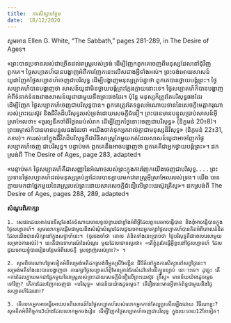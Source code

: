 ```yaml
---
title:  ការសិក្សាបន្ថែម
date:  18/12/2020
---
```


សូមអាន Ellen G. White, “The Sabbath,” pages 281-289, in The Desire of Ages។

«ព្រះបានប្រទានរបស់ជាច្រើនដល់រាស្ត្ររបស់ទ្រង់ ដើម្បីញែកពួកគេចេញពីមនុស្សដែលនៅជុំវិញពួកគេ។ ថ្ងៃសប្បាតហ៍បានបង្ហាញអំពីការញែកនេះលើសជាងអ្វីទាំងអស់។ ព្រះចង់អោយសាសន៍ យូដាញែកថ្ងៃសប្បាតហ៍ចេញជាបរិសុទ្ធ ដើម្បីបង្ហាញមនុស្សគ្រប់គ្នាថា ពួកគេបានថ្វាយបង្គំព្រះ។ ថ្ងៃ សប្បាតហ៍បានបង្ហាញថា សាសន៍យូដាមិនថ្វាយបង្គំព្រះក្លែងក្លាយនោះទេ។ ថ្ងៃសប្បាតហ៍ក៏បានបង្ហាញ អំពីទំនាក់ទំនងរវាងសាសន៍យូដាជាមួយនឹងព្រះផងដែរ។ ប៉ុន្តែ មនុស្សក៏ត្រូវតែបរិសុទ្ធផងដែរ ដើម្បីញែក ថ្ងៃសប្បាតហ៍ចេញជាបរិសុទ្ធបាន។ ពួកគេត្រូវតែទទួលអំណោយទាននៃសេចក្តីមេត្តាករុណារបស់ព្រះយេស៊ូវ និងជីវិតដ៏បរិសុទ្ធរបស់ទ្រង់ដោយសេចក្តីជំនឿ។ ព្រះបានមានបន្ទូលប្រាប់សាសន៍អុីស្រាអែលថា៖ «ចូរឲ្យនឹកចាំពីថ្ងៃឈប់សំរាក ដើម្បីញែកថ្ងៃនោះចេញជាបរិសុទ្ធ» (និក្ខមនំ 20៖8)។ ព្រះអម្ចាស់ក៏បានមានបន្ទូលផងដែរថា «យើងចាត់ទុកអ្នករាល់គ្នាជាមនុស្សដ៏វិសុទ្ធ» (និក្ខមនំ 22៖31, គខប)។ ការរស់នៅក្នុងជីវិតដ៏បរិសុទ្ធគឺជាវិធីសាស្ត្រតែមួយគត់ដែលសាសន៍យូដាអាចញែកថ្ងៃសប្បាតហ៍ចេញ ជាបរិសុទ្ធ។ បន្ទាប់មក ពួកគេនឹងអាចបង្ហាញថា ពួកគេគឺជាអ្នកថ្វាយបង្គំព្រះ»។ ដកស្រង់ពី The Desire of Ages, page 283, adapted។

«បន្ទាប់មក ថ្ងៃសប្បាតហ៍គឺជាសញ្ញានៃអំណាចរបស់ព្រះក្នុងការញែកយើងចេញជាបរិសុទ្ធ. . . . ព្រះប្រទានថ្ងៃសប្បាតហ៍ដល់មនុស្សគ្រប់គ្នាដែលបានក្លាយមកជារាស្ត្រអុីស្រាអែលរបស់ទ្រង។ យើង បានក្លាយមកជាផ្នែកមួយនៃរាស្ត្ររបស់ព្រះដោយសារសេចក្តីជំនឿលើព្រះយេស៊ូវគ្រីស្ទ»។ ដកស្រង់ពី The Desire of Ages, pages 288, 289, adapted។

**សំណួរពិភាក្សា**

`1. សេវេនដេយអាត់វេនទីស្ទតែងតែចំណាយពេលខ្វល់ខ្វាយជាខ្លាំងអំពីអ្វីដែលពួកគេអាចធ្វើបាន និងពុំអាចធ្វើបានក្នុងថ្ងៃសប្បាតហ៍។ សូមលោកអ្នកផ្តើមជាមួយនឹងសំណុំសំណួរដែលជួយអោយអ្នករក្សាថ្ងៃសប្បាតហ៍បានគិតអំពីគោលគំនិតដែលយើងបានសិក្សានៅក្នុងសប្តាហ៍នេះ។ (ចូរចងចាំថា គោល គំនិតទាំងនេះប្រាប់ថា ថ្ងៃបរិសុទ្ធគឺជាពេលវេលាមួយសម្រាប់ការអប់រំ)។ នេះគឺជាឧទាហរណ៍នៃសំណួរ មួយដែលចោទសួរថា៖ «តើខ្ញុំគួរតែធ្វើអ្វីខ្លះនៅថ្ងៃសប្បាតហ៍ ដែលជួយអោយខ្ញុំបានរៀនបន្ថែមអំពីសេចក្តី ស្រឡាញ់របស់ព្រះ?» ។`

`2. សូមពិចារណាបន្ថែមទៀតអំពីសម្រង់មតិដកស្រង់ពីអ្នកស្រីអែល្លិន ជីវ៉ៃត៍នៅក្នុងការសិក្សានៅសព្វថ្ងៃនេះ។ សម្រង់មតិទាំងនេះបានបង្ហាញថា ការរក្សាថ្ងៃសប្បាតហ៍ពុំមែនគ្រាន់តែសំដៅទៅលើក្បួនច្បាប់ នេោះទេ។ ដូច្នេះ តើ «ការដែលក្លាយមកជាផ្នែកមួយនៃរាស្ត្ររបស់ព្រះដោយសេចក្តីជំនឿលើព្រះយេស៊ូវ គ្រីស្ទ» មានន័យយ៉ាងដូចម្តេចទៅវិញ? តើការដែលញែកចេញជា «បរិសុទ្ធ» មានន័យយ៉ាងដូចម្តេច? តើរឿងនេះមានអ្វីពាក់ព័ន្ធជាមួយនឹងថ្ងៃសប្បាតហ៍ដែរនោះ?`

`3. តើលោកអ្នកអាចធ្វើអោយបទពិសោធន៍នៃថ្ងៃសប្បាតហ៍របស់លោកអ្នកកាន់តែល្អប្រសើរឡើងដោយ វិធីណាខ្លះ? សូមគិតអំពីកិច្ចការ3យ៉ាងដែលលោកអ្នកចង់រៀន ដើម្បីញែកថ្ងៃសប្បាតហ៍ចេញជាបរិសុទ្ធ ក្នុងរយៈពេល12ខែទៀត។`